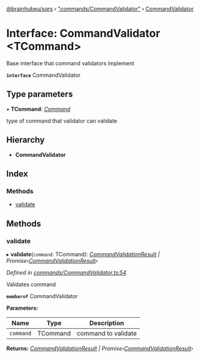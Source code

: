 [@brainhubeu/sqrs](../README.md) › ["commands/CommandValidator"](../modules/_commands_commandvalidator_.md) › [CommandValidator](_commands_commandvalidator_.commandvalidator.md)

# Interface: CommandValidator <**TCommand**>

Base interface that command validators implement

**`interface`** CommandValidator

## Type parameters

▪ **TCommand**: *[Command](sqrs.command.md)*

type of command that validator can validate

## Hierarchy

* **CommandValidator**

## Index

### Methods

* [validate](_commands_commandvalidator_.commandvalidator.md#validate)

## Methods

###  validate

▸ **validate**(`command`: TCommand): *[CommandValidationResult](_commands_commandvalidator_.commandvalidationresult.md) | Promise‹[CommandValidationResult](_commands_commandvalidator_.commandvalidationresult.md)›*

*Defined in [commands/CommandValidator.ts:54](https://github.com/brainhubeu/sqrs/blob/5e9c52a/packages/sqrs/src/commands/CommandValidator.ts#L54)*

Validates command

**`memberof`** CommandValidator

**Parameters:**

Name | Type | Description |
------ | ------ | ------ |
`command` | TCommand | command to validate |

**Returns:** *[CommandValidationResult](_commands_commandvalidator_.commandvalidationresult.md) | Promise‹[CommandValidationResult](_commands_commandvalidator_.commandvalidationresult.md)›*
